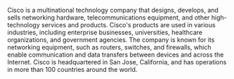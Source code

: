 Cisco is a multinational technology company that designs, develops, and sells networking hardware, telecommunications equipment, and other high-technology services and products. Cisco's products are used in various industries, including enterprise businesses, universities, healthcare organizations, and government agencies. The company is known for its networking equipment, such as routers, switches, and firewalls, which enable communication and data transfers between devices and across the Internet. Cisco is headquartered in San Jose, California, and has operations in more than 100 countries around the world.
